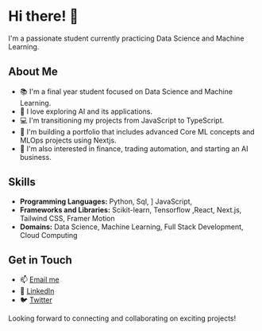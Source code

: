 # Hi there! 👋

I'm a passionate student currently practicing Data Science and Machine Learning. 

## About Me

- 📚 I'm a final year student focused on Data Science and Machine Learning.
- 🤖 I love exploring AI and its applications.
- 💻 I'm transitioning my projects from JavaScript to TypeScript.
- 🔧 I'm building a portfolio that includes advanced Core ML concepts and MLOps projects using Nextjs.
- 🌱 I'm also interested in finance, trading automation, and starting an AI business.

## Skills

- **Programming Languages:** Python, Sql, ] JavaScript, 
- **Frameworks and Libraries:** Scikit-learn, Tensorflow ,React, Next.js, Tailwind CSS, Framer Motion
- **Domains:** Data Science, Machine Learning, Full Stack Development, Cloud Computing

## Get in Touch

- 📫 [Email me](mailto:ravikumarchavva@outook.com)
- 💼 [LinkedIn]( https://www.linkedin.com/in/ravikumar-chavva/)
- 🐦 [Twitter](https://x.com/Ravikumarchavva)

Looking forward to connecting and collaborating on exciting projects!
